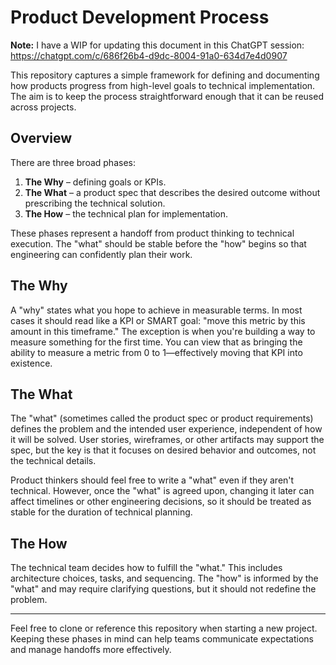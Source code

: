 # Product Development Process

**Note:** I have a WIP for updating this document in this ChatGPT session: https://chatgpt.com/c/686f26b4-d9dc-8004-91a0-634d7e4d0907

This repository captures a simple framework for defining and documenting how products progress from high-level goals to technical implementation. The aim is to keep the process straightforward enough that it can be reused across projects.

## Overview

There are three broad phases:

1. **The Why** – defining goals or KPIs.
2. **The What** – a product spec that describes the desired outcome without prescribing the technical solution.
3. **The How** – the technical plan for implementation.

These phases represent a handoff from product thinking to technical execution. The "what" should be stable before the "how" begins so that engineering can confidently plan their work.

## The Why

A "why" states what you hope to achieve in measurable terms. In most cases it should read like a KPI or SMART goal: "move this metric by this amount in this timeframe." The exception is when you're building a way to measure something for the first time. You can view that as bringing the ability to measure a metric from 0 to 1—effectively moving that KPI into existence.

## The What

The "what" (sometimes called the product spec or product requirements) defines the problem and the intended user experience, independent of how it will be solved. User stories, wireframes, or other artifacts may support the spec, but the key is that it focuses on desired behavior and outcomes, not the technical details.

Product thinkers should feel free to write a "what" even if they aren't technical. However, once the "what" is agreed upon, changing it later can affect timelines or other engineering decisions, so it should be treated as stable for the duration of technical planning.

## The How

The technical team decides how to fulfill the "what." This includes architecture choices, tasks, and sequencing. The "how" is informed by the "what" and may require clarifying questions, but it should not redefine the problem.

---

Feel free to clone or reference this repository when starting a new project. Keeping these phases in mind can help teams communicate expectations and manage handoffs more effectively.

